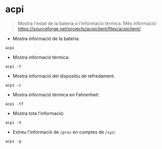 # acpi

> Mostra l'estat de la bateria o l'informació tèrmica.
> Més informació: <https://sourceforge.net/projects/acpiclient/files/acpiclient/>.

- Mostra informació de la bateria:

`acpi`

- Mostra informació tèrmica:

`acpi -t`

- Mostra informació del dispositiu de refredament.

`acpi -c`

- Mostra informació tèrmica en Fahrenheit:

`acpi -tf`

- Mostra tota l'informació:

`acpi -V`

- Extreu l'informació de `/proc` en comptes de `/sys`:

`acpi -p`
